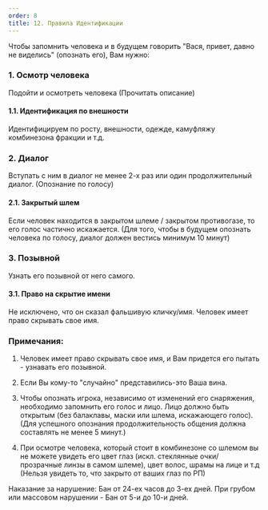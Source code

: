 ```yaml
---
order: 8
title: 12. Правила Идентификации
---
```


Чтобы запомнить человека и в будущем говорить "Вася, привет, давно не виделись" (опознать его), Вам нужно:

### 1\. Осмотр человека

Подойти и осмотреть человека (Прочитать описание)

#### 1\.1. Идентификация по внешности

Идентифицируем по росту, внешности, одежде, камуфляжу комбинезона фракции и т.д.

### 2\. Диалог

Вступать с ним в диалог не менее 2-х раз или один продолжительный диалог. (Опознание по голосу)

#### 2\.1. Закрытый шлем

Если человек находится в закрытом шлеме / закрытом противогазе, то его голос частично искажается. (Для того, чтобы в будущем опознать человека по голосу, диалог должен вестись минимум 10 минут)

### 3\. Позывной

Узнать его позывной от него самого.

#### 3\.1. Право на скрытие имени

Не исключено, что он сказал фальшивую кличку/имя. Человек имеет право скрывать свое имя.

### Примечания:

1. Человек имеет право скрывать свое имя, и Вам придется его пытать - узнавать его позывной.

2. Если Вы кому-то "случайно" представились-это Ваша вина.

3. Чтобы опознать игрока, независимо от изменений его снаряжения, необходимо запомнить его голос и лицо. Лицо должно быть открытым (без балаклавы, маски или шлема, искажающего голос). (Для успешного опознания продолжительность общения должна составлять не менее 5 минут.)

4. При осмотре человека, который стоит в комбинезоне со шлемом вы не можете увидеть его цвет глаз (искл. стеклянные очки/ прозрачные линзы в самом шлеме), цвет волос, шрамы на лице и т.д (Нельзя увидеть то, что закрыто от ваших глаз по РП)

<note type="danger">

Наказание за нарушение: Бан от 24-ех часов до 3-ех дней. При грубом или массовом нарушении - Бан от 5-и до 10-и дней.

</note>